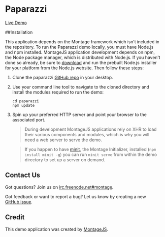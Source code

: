Paparazzi
===============

[Live Demo](http://montagejs.org/apps/paparazzi/)

##Installation

This application depends on the Montage framework which isn't included in the repository. To run the Paparazzi demo locally, you must have Node.js and npm installed. MontageJS application development depends on npm, the Node package manager, which is distributed with Node.js. If you haven't done so already, be sure to [download](http://nodejs.org/download/) and run the prebuilt Node.js installer for your platform from the Node.js website. Then follow these steps:

1. Clone the paparazzi [GitHub repo](https://github.com/montagejs/paparazzi) in your desktop.

2. Use your command line tool to navigate to the cloned directory and install the modules required to run the demo:
        
   ```
   cd paparazzi
   npm update
   ```
    
3. Spin up your preferred HTTP server and point your browser to the associated port.

    > During development MontageJS applications rely on XHR to load their various components and modules, which is why you will need a web server to serve the demo.

    > If you happen to have [minit](https://github.com/montagejs/minit), the Montage Initializer, installed (`npm install minit -g`) you can run `minit serve` from within the demo directory to set up a server on demand.

## Contact Us

Got questions? Join us on [irc.freenode.net#montage](http://webchat.freenode.net/?channels=montage).

Got feedback or want to report a bug? Let us know by creating a new [GitHub issue](https://github.com/montagejs/paparazzi).

## Credit

This demo application was created by [MontageJS](http://montagejs.org).
